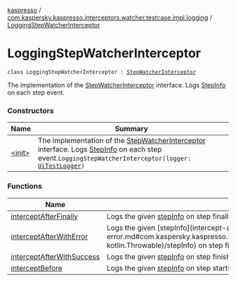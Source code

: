 [kaspresso](../../index.md) / [com.kaspersky.kaspresso.interceptors.watcher.testcase.impl.logging](../index.md) / [LoggingStepWatcherInterceptor](./index.md)

# LoggingStepWatcherInterceptor

`class LoggingStepWatcherInterceptor : `[`StepWatcherInterceptor`](../../com.kaspersky.kaspresso.interceptors.watcher.testcase/-step-watcher-interceptor/index.md)

The implementation of the [StepWatcherInterceptor](../../com.kaspersky.kaspresso.interceptors.watcher.testcase/-step-watcher-interceptor/index.md) interface.
Logs [StepInfo](../../com.kaspersky.kaspresso.testcases.models.info/-step-info/index.md) on each step event.

### Constructors

| Name | Summary |
|---|---|
| [&lt;init&gt;](-init-.md) | The implementation of the [StepWatcherInterceptor](../../com.kaspersky.kaspresso.interceptors.watcher.testcase/-step-watcher-interceptor/index.md) interface. Logs [StepInfo](../../com.kaspersky.kaspresso.testcases.models.info/-step-info/index.md) on each step event.`LoggingStepWatcherInterceptor(logger: `[`UiTestLogger`](../../com.kaspersky.kaspresso.logger/-ui-test-logger.md)`)` |

### Functions

| Name | Summary |
|---|---|
| [interceptAfterFinally](intercept-after-finally.md) | Logs the given [stepInfo](intercept-after-finally.md#com.kaspersky.kaspresso.interceptors.watcher.testcase.impl.logging.LoggingStepWatcherInterceptor$interceptAfterFinally(com.kaspersky.kaspresso.testcases.models.info.StepInfo)/stepInfo) on step finally finishes.`fun interceptAfterFinally(stepInfo: `[`StepInfo`](../../com.kaspersky.kaspresso.testcases.models.info/-step-info/index.md)`): Unit` |
| [interceptAfterWithError](intercept-after-with-error.md) | Logs the given [stepInfo](intercept-after-with-error.md#com.kaspersky.kaspresso.interceptors.watcher.testcase.impl.logging.LoggingStepWatcherInterceptor$interceptAfterWithError(com.kaspersky.kaspresso.testcases.models.info.StepInfo, kotlin.Throwable)/stepInfo) on step finishes with failure.`fun interceptAfterWithError(stepInfo: `[`StepInfo`](../../com.kaspersky.kaspresso.testcases.models.info/-step-info/index.md)`, error: Throwable): Unit` |
| [interceptAfterWithSuccess](intercept-after-with-success.md) | Logs the given [stepInfo](intercept-after-with-success.md#com.kaspersky.kaspresso.interceptors.watcher.testcase.impl.logging.LoggingStepWatcherInterceptor$interceptAfterWithSuccess(com.kaspersky.kaspresso.testcases.models.info.StepInfo)/stepInfo) on step finishes with success.`fun interceptAfterWithSuccess(stepInfo: `[`StepInfo`](../../com.kaspersky.kaspresso.testcases.models.info/-step-info/index.md)`): Unit` |
| [interceptBefore](intercept-before.md) | Logs the given [stepInfo](intercept-before.md#com.kaspersky.kaspresso.interceptors.watcher.testcase.impl.logging.LoggingStepWatcherInterceptor$interceptBefore(com.kaspersky.kaspresso.testcases.models.info.StepInfo)/stepInfo) on step starts.`fun interceptBefore(stepInfo: `[`StepInfo`](../../com.kaspersky.kaspresso.testcases.models.info/-step-info/index.md)`): Unit` |
